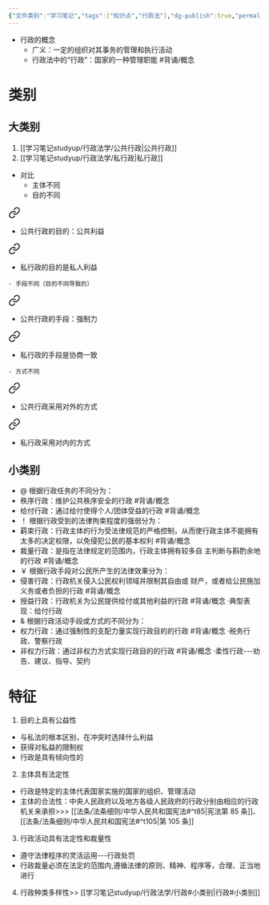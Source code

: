 ```yaml
---
{"文件类别":"学习笔记","tags":["知识点","行政法"],"dg-publish":true,"permalink":"/学习笔记studyup/行政法学/行政/","dgPassFrontmatter":true,"created":"2024-09-12T14:12:08.858+08:00","updated":"2024-10-25T12:36:25.181+08:00"}
---
```


- 行政的概念
	- 广义：一定的组织对其事务的管理和执行活动
	- 行政法中的“行政”：国家的一种管理职能 #背诵/概念 
# 类别
## 大类别
1. [[学习笔记studyup/行政法学/公共行政\|公共行政]]
2. [[学习笔记studyup/行政法学/私行政\|私行政]]
 - 对比
	- 主体不同
	- 目的不同
<div class="transclusion internal-embed is-loaded"><a class="markdown-embed-link" href="/studyup///#02b1ae" aria-label="Open link"><svg xmlns="http://www.w3.org/2000/svg" width="24" height="24" viewBox="0 0 24 24" fill="none" stroke="currentColor" stroke-width="2" stroke-linecap="round" stroke-linejoin="round" class="svg-icon lucide-link"><path d="M10 13a5 5 0 0 0 7.54.54l3-3a5 5 0 0 0-7.07-7.07l-1.72 1.71"></path><path d="M14 11a5 5 0 0 0-7.54-.54l-3 3a5 5 0 0 0 7.07 7.07l1.71-1.71"></path></svg></a><div class="markdown-embed">



- 公共行政的目的：公共利益 

</div></div>
 
<div class="transclusion internal-embed is-loaded"><a class="markdown-embed-link" href="/studyup///#979b38" aria-label="Open link"><svg xmlns="http://www.w3.org/2000/svg" width="24" height="24" viewBox="0 0 24 24" fill="none" stroke="currentColor" stroke-width="2" stroke-linecap="round" stroke-linejoin="round" class="svg-icon lucide-link"><path d="M10 13a5 5 0 0 0 7.54.54l3-3a5 5 0 0 0-7.07-7.07l-1.72 1.71"></path><path d="M14 11a5 5 0 0 0-7.54-.54l-3 3a5 5 0 0 0 7.07 7.07l1.71-1.71"></path></svg></a><div class="markdown-embed">



- 私行政的目的是私人利益 

</div></div>

	- 手段不同（目的不同导致的）
<div class="transclusion internal-embed is-loaded"><a class="markdown-embed-link" href="/studyup///#7f5636" aria-label="Open link"><svg xmlns="http://www.w3.org/2000/svg" width="24" height="24" viewBox="0 0 24 24" fill="none" stroke="currentColor" stroke-width="2" stroke-linecap="round" stroke-linejoin="round" class="svg-icon lucide-link"><path d="M10 13a5 5 0 0 0 7.54.54l3-3a5 5 0 0 0-7.07-7.07l-1.72 1.71"></path><path d="M14 11a5 5 0 0 0-7.54-.54l-3 3a5 5 0 0 0 7.07 7.07l1.71-1.71"></path></svg></a><div class="markdown-embed">



- 公共行政的手段：强制力 

</div></div>
 
<div class="transclusion internal-embed is-loaded"><a class="markdown-embed-link" href="/studyup///#f9f11d" aria-label="Open link"><svg xmlns="http://www.w3.org/2000/svg" width="24" height="24" viewBox="0 0 24 24" fill="none" stroke="currentColor" stroke-width="2" stroke-linecap="round" stroke-linejoin="round" class="svg-icon lucide-link"><path d="M10 13a5 5 0 0 0 7.54.54l3-3a5 5 0 0 0-7.07-7.07l-1.72 1.71"></path><path d="M14 11a5 5 0 0 0-7.54-.54l-3 3a5 5 0 0 0 7.07 7.07l1.71-1.71"></path></svg></a><div class="markdown-embed">



- 私行政的手段是协商一致 

</div></div>

	- 方式不同
<div class="transclusion internal-embed is-loaded"><a class="markdown-embed-link" href="/studyup///#9f95b7" aria-label="Open link"><svg xmlns="http://www.w3.org/2000/svg" width="24" height="24" viewBox="0 0 24 24" fill="none" stroke="currentColor" stroke-width="2" stroke-linecap="round" stroke-linejoin="round" class="svg-icon lucide-link"><path d="M10 13a5 5 0 0 0 7.54.54l3-3a5 5 0 0 0-7.07-7.07l-1.72 1.71"></path><path d="M14 11a5 5 0 0 0-7.54-.54l-3 3a5 5 0 0 0 7.07 7.07l1.71-1.71"></path></svg></a><div class="markdown-embed">



- 公共行政采用对外的方式 

</div></div>
 
<div class="transclusion internal-embed is-loaded"><a class="markdown-embed-link" href="/studyup///#b5093c" aria-label="Open link"><svg xmlns="http://www.w3.org/2000/svg" width="24" height="24" viewBox="0 0 24 24" fill="none" stroke="currentColor" stroke-width="2" stroke-linecap="round" stroke-linejoin="round" class="svg-icon lucide-link"><path d="M10 13a5 5 0 0 0 7.54.54l3-3a5 5 0 0 0-7.07-7.07l-1.72 1.71"></path><path d="M14 11a5 5 0 0 0-7.54-.54l-3 3a5 5 0 0 0 7.07 7.07l1.71-1.71"></path></svg></a><div class="markdown-embed">



- 私行政采用对内的方式 

</div></div>

## 小类别
- @ 根据行政任务的不同分为：
- 秩序行政：维护公共秩序安全的行政 #背诵/概念 
- 给付行政：通过给付使得个人/团体受益的行政 #背诵/概念 
- ！ 根据行政受到的法律拘束程度的强弱分为：
- 羁束行政：行政主体的行为受法律规范的严格控制，从而使行政主体不能拥有太多的决定权限，以免侵犯公民的基本权利 #背诵/概念 
- 裁量行政：是指在法律规定的范围内，行政主体拥有较多自 主判断与斟酌余地的行政 #背诵/概念 
- ￥ 根据行政手段对公民所产生的法律效果分为：
- 侵害行政：行政机关侵入公民权利领域并限制其自由或 财产，或者给公民施加义务或者负担的行政 #背诵/概念 
- 授益行政：行政机关为公民提供给付或其他利益的行政 #背诵/概念 
·典型表现：给付行政
- & 根据行政活动手段或方式的不同分为：
- 权力行政：通过强制性的支配力量实现行政目的的行政 #背诵/概念 
·税务行政、警察行政
- 非权力行政：通过非权力方式实现行政目的的行政 #背诵/概念 
·柔性行政---劝告、建议、指导、契约

# 特征
1. 目的上具有公益性
- 与私法的根本区别，在冲突时选择什么利益
- 获得对私益的限制权
- 行政是具有倾向性的
2. 主体具有法定性
- 行政是特定的主体代表国家实施的国家的组织、管理活动
- 主体的合法性：中央人民政府以及地方各级人民政府的行政分别由相应的行政机关来承担>>> [[法条/法条细则/中华人民共和国宪法#^t85\|宪法第 85 条]]、[[法条/法条细则/中华人民共和国宪法#^t105\|第 105 条]]
3. 行政活动具有法定性和裁量性
- 遵守法律程序的灵活运用---行政处罚
- 行政裁量必须在法定的范围内,遵循法律的原则、精神、程序等，合理、正当地进行
4. 行政种类多样性>> [[学习笔记studyup/行政法学/行政#小类别\|行政#小类别]]

